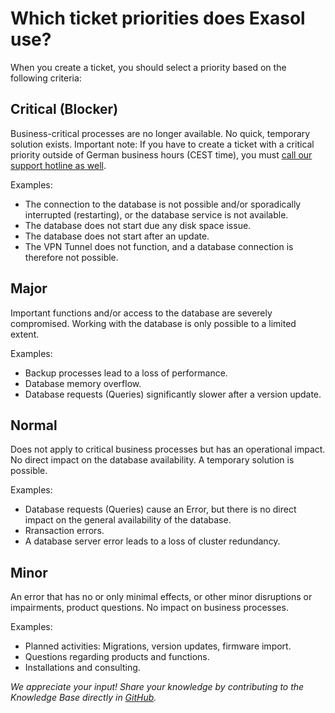 # Which ticket priorities does Exasol use?

When you create a ticket, you should select a priority based on the following criteria:
## Critical (Blocker)

Business-critical processes are no longer available. No quick, temporary solution exists.
Important note: If you have to create a ticket with a critical priority outside of German business hours (CEST time), you must [call our support hotline as well](https://exasol.my.site.com/s/create-new-case?language=en_US).

Examples:

- The connection to the database is not possible and/or sporadically interrupted (restarting), or the database service is not available.
- The database does not start due any disk space issue.
- The database does not start after an update.
- The VPN Tunnel does not function, and a database connection is therefore not possible.

 
## Major

Important functions and/or access to the database are severely compromised. Working with the database is only possible to a limited extent.

Examples:

- Backup processes lead to a loss of performance.
- Database memory overflow.
- Database requests (Queries) significantly slower after a version update.

## Normal

Does not apply to critical business processes but has an operational impact. No direct impact on the database availability. A temporary solution is possible.

Examples:

- Database requests (Queries) cause an Error, but there is no direct impact on the general availability of the database.
- Rransaction errors.
- A database server error leads to a loss of cluster redundancy.

## Minor

An error that has no or only minimal effects, or other minor disruptions or impairments, product questions.
No impact on business processes.

Examples:

- Planned activities: Migrations, version updates, firmware import.
- Questions regarding products and functions.
- Installations and consulting.

*We appreciate your input! Share your knowledge by contributing to the Knowledge Base directly in [GitHub](https://github.com/exasol/public-knowledgebase).* 

